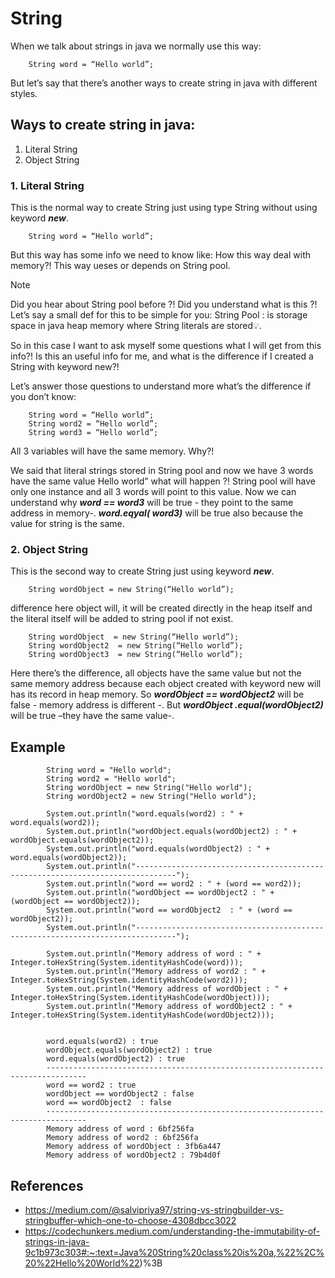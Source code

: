 # String

When we talk about strings in java we normally use this way:
```
    String word = “Hello world”;
```
But let’s say that there’s another ways to create string in java with different styles.

## Ways to create string in java:
1. Literal String
2. Object String


### 1. Literal String

This is the normal way to create String just using type String  without using keyword ***new***.
```
    String word = “Hello world”;
```

But this way has some info we need to know like: How this way deal with memory?! This way ueses or depends on String pool. 

> [!NOTE]
>  Did you hear about String pool before ?! Did you understand what is this ?!
Let’s say a small def for this to be simple for you:
String Pool : is storage space in java heap memory where String literals are stored💡.


So in this case I want to ask myself some questions what I will get from this info?! Is this an useful info for me, and what is the difference if I created a String with keyword new?!

Let’s answer those questions to understand more what’s the difference if you don’t know:
```
    String word = “Hello world”;
    String word2 = “Hello world”;
    String word3 = “Hello world”;
```

All 3 variables will have the same memory. Why?!

We said that literal strings stored in String pool and now we have 3 words have the same value Hello world”   what  will happen ?!
String pool will have only one instance and all 3 words will point to this value.
Now we can understand why   ***word == word3***  will be true - they point to the same address in memory-.
***word.eqyal( word3)***  will be true also because the value for string is the same.
 
### 2. Object String

This is the second way to create String just using keyword ***new***.
```
    String wordObject = new String(“Hello world”);
```
difference here object will, it will be created directly in the heap itself and the literal itself will be added to string pool if not exist.
```
    String wordObject  = new String(“Hello world”); 
    String wordObject2  = new String(“Hello world”); 
    String wordObject3  = new String(“Hello world”);
```

Here there’s the difference, all objects have the same value but not the same memory address because each object created with keyword new will has its record in heap memory.
So ***wordObject == wordObject2***  will be false - memory address is different -.
But  ***wordObject .equal(wordObject2)***  will be true –they have the same value-.


## Example
```
        String word = "Hello world";
        String word2 = "Hello world";
        String wordObject = new String("Hello world");
        String wordObject2 = new String("Hello world");

        System.out.println("word.equals(word2) : " + word.equals(word2));
        System.out.println("wordObject.equals(wordObject2) : " + wordObject.equals(wordObject2));
        System.out.println("word.equals(wordObject2) : " + word.equals(wordObject2));
        System.out.println("-------------------------------------------------------------------------------");
        System.out.println("word == word2 : " + (word == word2));
        System.out.println("wordObject == wordObject2 : " + (wordObject == wordObject2));
        System.out.println("word == wordObject2  : " + (word == wordObject2));
        System.out.println("-------------------------------------------------------------------------------");

        System.out.println("Memory address of word : " + Integer.toHexString(System.identityHashCode(word)));
        System.out.println("Memory address of word2 : " + Integer.toHexString(System.identityHashCode(word2)));
        System.out.println("Memory address of wordObject : " + Integer.toHexString(System.identityHashCode(wordObject)));
        System.out.println("Memory address of wordObject2 : " + Integer.toHexString(System.identityHashCode(wordObject2)));


        word.equals(word2) : true
        wordObject.equals(wordObject2) : true
        word.equals(wordObject2) : true
        -------------------------------------------------------------------------------
        word == word2 : true
        wordObject == wordObject2 : false
        word == wordObject2  : false
        -------------------------------------------------------------------------------
        Memory address of word : 6bf256fa
        Memory address of word2 : 6bf256fa
        Memory address of wordObject : 3fb6a447
        Memory address of wordObject2 : 79b4d0f
```
 



	
	


## References
- https://medium.com/@salvipriya97/string-vs-stringbuilder-vs-stringbuffer-which-one-to-choose-4308dbcc3022
- https://codechunkers.medium.com/understanding-the-immutability-of-strings-in-java-9c1b973c303#:~:text=Java%20String%20class%20is%20a,%22%2C%20%22Hello%20World%22)%3B
